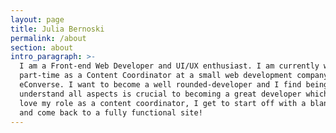 ```yaml
---
layout: page
title: Julia Bernoski
permalink: /about
section: about
intro_paragraph: >-
  I am a Front-end Web Developer and UI/UX enthusiast. I am currently working
  part-time as a Content Coordinator at a small web development company called
  eConverse. I want to become a well rounded-developer and I find being able to
  understand all aspects is crucial to becoming a great developer which is why I
  love my role as a content coordinator, I get to start off with a blank canvas,
  and come back to a fully functional site!
---
```


